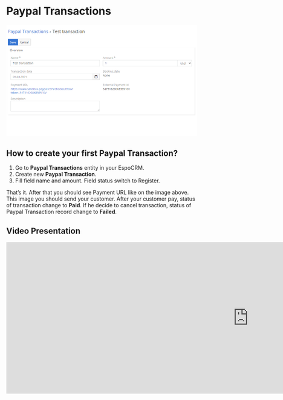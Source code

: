 # Paypal Transactions

![Paypal Transactions](../../images/paypal-transactions.png "Paypal Transactions")

## How to create your first Paypal Transaction?
1.	Go to **Paypal Transactions** entity in your EspoCRM.
2.	Create new **Paypal Transaction**.
3.	Fill field name and amount. Field status switch to Register.

That’s it. After that you should see Payment URL like on the image above. This image you should send your customer. After your customer pay, status of transaction change to **Paid**. If he decide to cancel transaction, status of Paypal Transaction record change to **Failed**.

## Video Presentation
<div class="video-wrapper">
  <iframe width="1280" height="400" src="https://www.youtube.com/embed/2RuvyfzJs-I" frameborder="0" allowfullscreen></iframe>
</div>